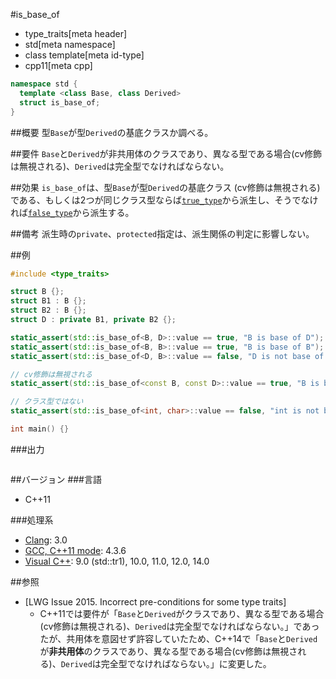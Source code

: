 #is_base_of
* type_traits[meta header]
* std[meta namespace]
* class template[meta id-type]
* cpp11[meta cpp]

```cpp
namespace std {
  template <class Base, class Derived>
  struct is_base_of;
}
```

##概要
型`Base`が型`Derived`の基底クラスか調べる。


##要件
`Base`と`Derived`が非共用体のクラスであり、異なる型である場合(cv修飾は無視される)、`Derived`は完全型でなければならない。


##効果
`is_base_of`は、型`Base`が型`Derived`の基底クラス (cv修飾は無視される) である、もしくは2つが同じクラス型ならば[`true_type`](true_type.md)から派生し、そうでなければ[`false_type`](false_type.md)から派生する。


##備考
派生時の`private`、`protected`指定は、派生関係の判定に影響しない。


##例
```cpp
#include <type_traits>

struct B {};
struct B1 : B {};
struct B2 : B {};
struct D : private B1, private B2 {};

static_assert(std::is_base_of<B, D>::value == true, "B is base of D");
static_assert(std::is_base_of<B, B>::value == true, "B is base of B");
static_assert(std::is_base_of<D, B>::value == false, "D is not base of B");

// cv修飾は無視される
static_assert(std::is_base_of<const B, const D>::value == true, "B is base of D");

// クラス型ではない
static_assert(std::is_base_of<int, char>::value == false, "int is not base of char");

int main() {}
```

###出力
```
```

##バージョン
###言語
- C++11

###処理系
- [Clang](/implementation.md#clang): 3.0
- [GCC, C++11 mode](/implementation.md#gcc): 4.3.6
- [Visual C++](/implementation.md#visual_cpp): 9.0 (std::tr1), 10.0, 11.0, 12.0, 14.0


##参照
- [LWG Issue 2015. Incorrect pre-conditions for some type traits]
    - C++11では要件が「`Base`と`Derived`がクラスであり、異なる型である場合(cv修飾は無視される)、`Derived`は完全型でなければならない。」であったが、共用体を意図せず許容していたため、C++14で「`Base`と`Derived`が**非共用体**のクラスであり、異なる型である場合(cv修飾は無視される)、`Derived`は完全型でなければならない。」に変更した。

